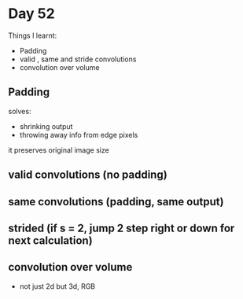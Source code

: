 # Day 52

Things I learnt:
- Padding
- valid , same and stride convolutions
- convolution over volume
## Padding
solves:
- shrinking output
- throwing away info from edge pixels

it preserves original image size

## valid convolutions (no padding)
## same convolutions (padding, same output)
## strided (if s = 2, jump 2 step right or down for next calculation)
## convolution over volume
- not just 2d but 3d, RGB
